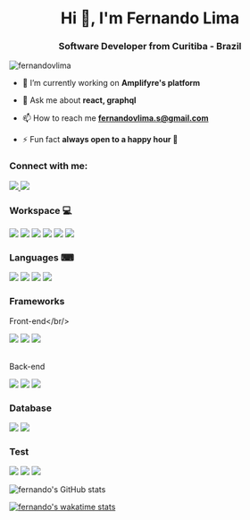 <h1 align="center">Hi 👋, I'm Fernando Lima</h1>
<h3 align="center">Software Developer from Curitiba - Brazil</h3>

<p align="left"> <img src="https://komarev.com/ghpvc/?username=fernandovlima&label=Profile%20views&color=0e75b6&style=flat" alt="fernandovlima" /> </p>

- 🔭 I’m currently working on **Amplifyre's platform**

- 💬 Ask me about **react, graphql**

- 📫 How to reach me **fernandovlima.s@gmail.com**

- ⚡ Fun fact **always open to a happy hour 🍻**

<h3 align="left">Connect with me:</h3>

<p align="left">
  <a href="https://www.linkedin.com/in/fernando-lima-492822116">
    <img src="https://img.shields.io/badge/linkedin-%230077B5.svg?style=for-the-badge&logo=linkedin&logoColor=white" />
  </a>
  
   <a href="https://www.instagram.com/f_ern_ndo">
    <img src="https://img.shields.io/badge/Instagram-%23E4405F.svg?style=for-the-badge&logo=Instagram&logoColor=white" />
  </a>
</p>

<h3 align="left">Workspace 💻</h3>

<p align="left">
   <img src="https://img.shields.io/badge/mac%20os-000000?style=for-the-badge&logo=apple&logoColor=white" />
  
  <img src="https://img.shields.io/badge/webstorm-143?style=for-the-badge&logo=webstorm&logoColor=white&color=black" />
  
  <img src="https://img.shields.io/badge/figma-%23F24E1E.svg?style=for-the-badge&logo=figma&logoColor=white"/>
  
  <img src="https://img.shields.io/badge/github-%23121011.svg?style=for-the-badge&logo=github&logoColor=white33.svg?style=for-the-badge&logo=git&logoColor=white" />
  
  <img src="https://img.shields.io/badge/Edge-0078D7?style=for-the-badge&logo=Microsoft-edge&logoColor=white" />
  
  <img src="https://img.shields.io/badge/Spotify-1ED760?style=for-the-badge&logo=spotify&logoColor=white"/>
</p>

<h3 align="left">Languages ⌨</h3>

<p align="left"> 
  
  <img src="https://img.shields.io/badge/JavaScript-F7DF1E?style=for-the-badge&logo=javascript&logoColor=black" />
  
  <img src="https://img.shields.io/badge/typescript-%23007ACC.svg?style=for-the-badge&logo=typescript&logoColor=white" />
  
  <img src="https://img.shields.io/badge/html5-%23E34F26.svg?style=for-the-badge&logo=html5&logoColor=white" />
  
  <img src="https://img.shields.io/badge/css3-%231572B6.svg?style=for-the-badge&logo=css3&logoColor=white" />
  
</p>

 <h3 align="left">Frameworks</h3>
 
 <p align="left">
  
   <span>Front-end</span></br/>
  
  <img src="https://img.shields.io/badge/react-%2320232a.svg?style=for-the-badge&logo=react&logoColor=%2361DAFB" />
  
  <img src="https://img.shields.io/badge/Next-black?style=for-the-badge&logo=next.js&logoColor=white"/>
  
  <img src="https://img.shields.io/badge/styled--components-DB7093?style=for-the-badge&logo=styled-components&logoColor=white" />
  
   </br><span>Back-end</span></br>
  
  <img src="https://img.shields.io/badge/node.js-%2343853D.svg?style=for-the-badge&logo=node.js&logoColor=white" />
  
  <img src="https://img.shields.io/badge/express.js-%23404d59.svg?style=for-the-badge&logo=express&logoColor=%2361DAFB" />
  
  <img src="https://img.shields.io/badge/-GraphQL-E10098?style=for-the-badge&logo=graphql" />
  
</p>

<h3 align="left">Database</h3>

<p align="left">
  <img src="https://img.shields.io/badge/MongoDB-%234ea94b.svg?style=for-the-badge&logo=mongodb&logoColor=white" />
  
  <img src="https://img.shields.io/badge/postgres-%23316192.svg?style=for-the-badge&logo=postgresql&logoColor=white"/>
</p>


  <h3 align="left">Test</h3>
  
  <p align="left">

  <img src="https://img.shields.io/badge/-TestingLibrary-%23E33332?style=for-the-badge&logo=testing-library&logoColor=white" />
  
   <img src="https://img.shields.io/badge/-jest-%23C21325?style=for-the-badge&logo=jest&logoColor=white" />
  
  <img src="https://img.shields.io/badge/-cypress-%23E5E5E5?style=for-the-badge&logo=cypress&logoColor=058a5e" />
  
  </p>


![fernando's GitHub stats](https://github-readme-stats.vercel.app/api?username=fernandovlima&show_icons=true&theme=merko)


[![fernando's wakatime stats](https://github-readme-stats.vercel.app/api/wakatime?username=fernandovlima)](https://github.com/fernandovlima/github-readme-stats)



